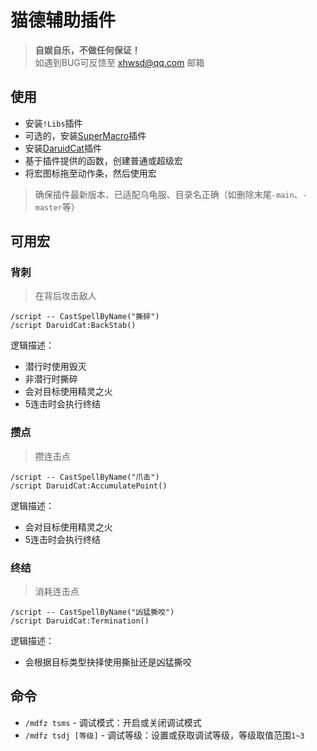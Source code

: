 # 猫德辅助插件

> __自娱自乐，不做任何保证！__  
> 如遇到BUG可反馈至 xhwsd@qq.com 邮箱


## 使用
- 安装`!Libs`插件
- 可选的，安装[SuperMacro](https://ghgo.xyz/https://github.com/xhwsd/SuperMacro/archive/master.zip)插件
- 安装[DaruidCat](https://ghgo.xyz/https://github.com/xhwsd/DaruidCat/archive/master.zip)插件
- 基于插件提供的函数，创建普通或超级宏
- 将宏图标拖至动作条，然后使用宏

> 确保插件最新版本、已适配乌龟服、目录名正确（如删除末尾`-main`、`-master`等）


## 可用宏


### 背刺

> 在背后攻击敌人

```
/script -- CastSpellByName("撕碎")
/script DaruidCat:BackStab()
```

逻辑描述：
- 潜行时使用毁灭
- 非潜行时撕碎
- 会对目标使用精灵之火
- 5连击时会执行终结


### 攒点

> 攒连击点

```
/script -- CastSpellByName("爪击")
/script DaruidCat:AccumulatePoint()
```

逻辑描述：
- 会对目标使用精灵之火
- 5连击时会执行终结


### 终结

> 消耗连击点

```
/script -- CastSpellByName("凶猛撕咬")
/script DaruidCat:Termination()
```

逻辑描述：
- 会根据目标类型抉择使用撕扯还是凶猛撕咬


## 命令
- `/mdfz tsms` - 调试模式：开启或关闭调试模式
- `/mdfz tsdj [等级]` - 调试等级：设置或获取调试等级，等级取值范围`1~3`
